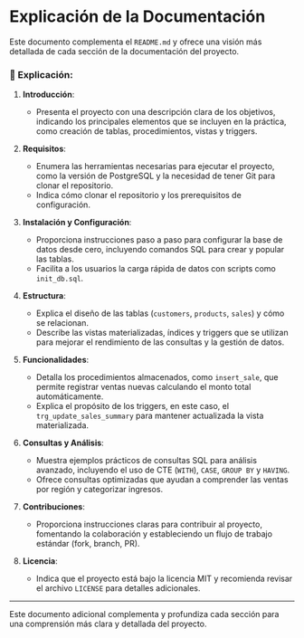 # Explicación de la Documentación

Este documento complementa el `README.md` y ofrece una visión más detallada de cada sección de la documentación del proyecto.

### 📌 Explicación:

1. **Introducción**:
   - Presenta el proyecto con una descripción clara de los objetivos, indicando los principales elementos que se incluyen en la práctica, como creación de tablas, procedimientos, vistas y triggers.

2. **Requisitos**:
   - Enumera las herramientas necesarias para ejecutar el proyecto, como la versión de PostgreSQL y la necesidad de tener Git para clonar el repositorio.
   - Indica cómo clonar el repositorio y los prerequisitos de configuración.

3. **Instalación y Configuración**:
   - Proporciona instrucciones paso a paso para configurar la base de datos desde cero, incluyendo comandos SQL para crear y popular las tablas.
   - Facilita a los usuarios la carga rápida de datos con scripts como `init_db.sql`.

4. **Estructura**:
   - Explica el diseño de las tablas (`customers`, `products`, `sales`) y cómo se relacionan.
   - Describe las vistas materializadas, índices y triggers que se utilizan para mejorar el rendimiento de las consultas y la gestión de datos.

5. **Funcionalidades**:
   - Detalla los procedimientos almacenados, como `insert_sale`, que permite registrar ventas nuevas calculando el monto total automáticamente.
   - Explica el propósito de los triggers, en este caso, el `trg_update_sales_summary` para mantener actualizada la vista materializada.

6. **Consultas y Análisis**:
   - Muestra ejemplos prácticos de consultas SQL para análisis avanzado, incluyendo el uso de CTE (`WITH`), `CASE`, `GROUP BY` y `HAVING`.
   - Ofrece consultas optimizadas que ayudan a comprender las ventas por región y categorizar ingresos.

7. **Contribuciones**:
   - Proporciona instrucciones claras para contribuir al proyecto, fomentando la colaboración y estableciendo un flujo de trabajo estándar (fork, branch, PR).

8. **Licencia**:
   - Indica que el proyecto está bajo la licencia MIT y recomienda revisar el archivo `LICENSE` para detalles adicionales.

---

Este documento adicional complementa y profundiza cada sección para una comprensión más clara y detallada del proyecto.
